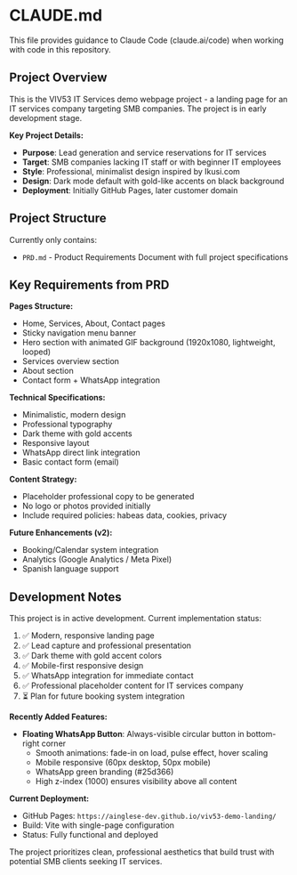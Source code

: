 # CLAUDE.md

This file provides guidance to Claude Code (claude.ai/code) when working with code in this repository.

## Project Overview

This is the VIV53 IT Services demo webpage project - a landing page for an IT services company targeting SMB companies. The project is in early development stage.

**Key Project Details:**
- **Purpose**: Lead generation and service reservations for IT services
- **Target**: SMB companies lacking IT staff or with beginner IT employees
- **Style**: Professional, minimalist design inspired by Ikusi.com
- **Design**: Dark mode default with gold-like accents on black background
- **Deployment**: Initially GitHub Pages, later customer domain

## Project Structure

Currently only contains:
- `PRD.md` - Product Requirements Document with full project specifications

## Key Requirements from PRD

**Pages Structure:**
- Home, Services, About, Contact pages
- Sticky navigation menu banner
- Hero section with animated GIF background (1920x1080, lightweight, looped)
- Services overview section
- About section  
- Contact form + WhatsApp integration

**Technical Specifications:**
- Minimalistic, modern design
- Professional typography
- Dark theme with gold accents
- Responsive layout
- WhatsApp direct link integration
- Basic contact form (email)

**Content Strategy:**
- Placeholder professional copy to be generated
- No logo or photos provided initially
- Include required policies: habeas data, cookies, privacy

**Future Enhancements (v2):**
- Booking/Calendar system integration
- Analytics (Google Analytics / Meta Pixel)
- Spanish language support

## Development Notes

This project is in active development. Current implementation status:

1. ✅ Modern, responsive landing page
2. ✅ Lead capture and professional presentation  
3. ✅ Dark theme with gold accent colors
4. ✅ Mobile-first responsive design
5. ✅ WhatsApp integration for immediate contact
6. ✅ Professional placeholder content for IT services company
7. ⏳ Plan for future booking system integration

**Recently Added Features:**
- **Floating WhatsApp Button**: Always-visible circular button in bottom-right corner
  - Smooth animations: fade-in on load, pulse effect, hover scaling
  - Mobile responsive (60px desktop, 50px mobile)
  - WhatsApp green branding (#25d366)
  - High z-index (1000) ensures visibility above all content

**Current Deployment:**
- GitHub Pages: `https://ainglese-dev.github.io/viv53-demo-landing/`
- Build: Vite with single-page configuration
- Status: Fully functional and deployed

The project prioritizes clean, professional aesthetics that build trust with potential SMB clients seeking IT services.